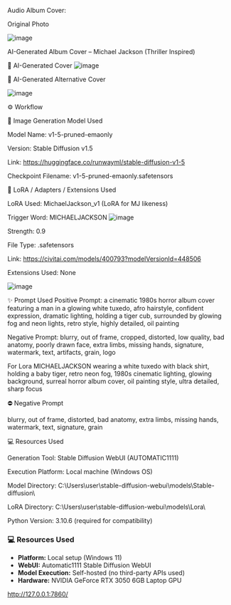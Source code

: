 Audio Album Cover:


Original Photo


![image](https://github.com/user-attachments/assets/e0006f41-3b30-438d-bf8a-c63aaf1e8b18)

AI-Generated Album Cover – Michael Jackson (Thriller Inspired)

💼 AI-Generated Cover
![image](https://github.com/user-attachments/assets/bfeb8383-c4a5-4ba0-9ca3-426d29619c32)


🧐 AI-Generated Alternative Cover

![image](https://github.com/user-attachments/assets/7743ae5c-cc5f-45f4-bf7e-f675d15353a0)


⚙️ Workflow

🧩 Image Generation Model Used

Model Name: v1-5-pruned-emaonly

Version: Stable Diffusion v1.5

Link: https://huggingface.co/runwayml/stable-diffusion-v1-5

Checkpoint Filename: v1-5-pruned-emaonly.safetensors

🧩 LoRA / Adapters / Extensions Used

LoRA Used: MichaelJackson_v1 (LoRA for MJ likeness)

Trigger Word: MICHAELJACKSON
![image](https://github.com/user-attachments/assets/f672d392-294b-4cb8-a9bf-bc4bdc9bcace)

Strength: 0.9

File Type: .safetensors

Link: https://civitai.com/models/400793?modelVersionId=448506

Extensions Used: None

![image](https://github.com/user-attachments/assets/a2a72890-a221-47ef-a1d3-a05d267cad1c)

✨ Prompt Used
Positive Prompt:
a cinematic 1980s horror album cover featuring a man in a glowing white tuxedo, afro hairstyle, confident expression, dramatic lighting, holding a tiger cub, surrounded by glowing fog and neon lights, retro style, highly detailed, oil painting

Negative Prompt:
blurry, out of frame, cropped, distorted, low quality, bad anatomy, poorly drawn face, extra limbs, missing hands, signature, watermark, text, artifacts, grain, logo


For Lora
MICHAELJACKSON wearing a white tuxedo with black shirt, holding a baby tiger, retro neon fog, 1980s cinematic lighting, glowing background, surreal horror album cover, oil painting style, ultra detailed, sharp focus

⛔ Negative Prompt

blurry, out of frame, distorted, bad anatomy, extra limbs, missing hands, watermark, text, signature, grain

💻 Resources Used

Generation Tool: Stable Diffusion WebUI (AUTOMATIC1111)

Execution Platform: Local machine (Windows OS)

Model Directory: C:\Users\user\stable-diffusion-webui\models\Stable-diffusion\

LoRA Directory: C:\Users\user\stable-diffusion-webui\models\Lora\

Python Version: 3.10.6 (required for compatibility)

### 💻 Resources Used
- **Platform:** Local setup (Windows 11)
- **WebUI:** Automatic1111 Stable Diffusion WebUI
- **Model Execution:** Self-hosted (no third-party APIs used)
- **Hardware:** NVIDIA GeForce RTX 3050 6GB Laptop GPU


http://127.0.0.1:7860/

